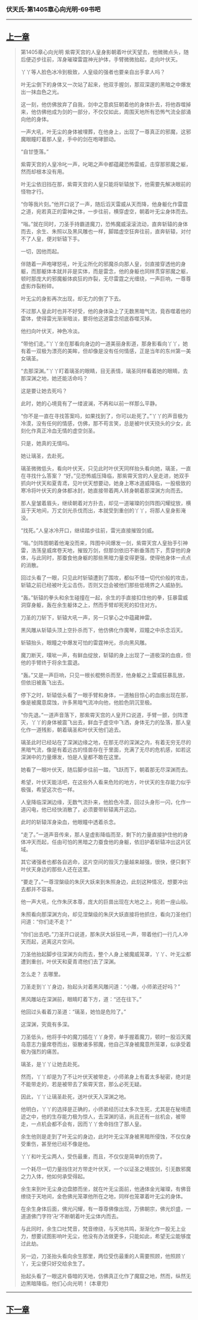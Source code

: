### 伏天氏-第1405章心向光明-69书吧

--------
[上一章](./142d66b4afa87ed13e4f1e4a6a572d88.md)
--------


>
>
>
>第1405章心向光明
>紫霄天宫的人皇身影朝着叶伏天望去，他微微点头，随后便迈步往前，浑身璀璨雷霆神光护体，手臂微微抬起，走向叶伏天。
>
>丫丫等人脸色冰冷到极致，人皇级的强者也要亲自出手拿人吗？
>
>叶无尘倒下的身体又一次站了起来，他双手握剑，那双深邃的黑暗之中爆发出一抹血色之光。
>
>这一刻，他仿佛放弃了自我，剑中之意疯狂朝着他的身体扑去，将他吞噬掉来，他仿佛他成为剑的一部分，不仅仅如此，周围天地所有恐怖气流全部涌向他的身体。
>
>一声大吼，叶无尘的身体被埋葬，在他身上，出现了一尊真正的邪魔，这邪魔眼瞳盯着那人皇，手中的剑在咆哮颤动。
>
>“自甘堕落。”
>
>紫霄天宫的人皇冷叱一声，叱喝之声中都蕴藏恐怖雷威，击穿那邪魔之躯，然而却根本没有用。
>
>叶无尘依旧挡在那，紫霄天宫的人皇只能将斩辕放下，他需要先解决眼前的怪物才行。
>
>“你等我片刻。”他开口说了一声，随后滔天雷威从天而降，他身躯化作雷霆之道，宛若真正的雷神之体，一步往前，横穿虚空，朝着叶无尘身体而去。
>
>“嗡。”就在同时，刀圣手持霸道魔刀，恐怖魔威滚滚流动，直奔斩辕的身体而去，余生、朱照以及黑风雕也一样，脚踏虚空狂奔往前，直奔斩辕，对付不了人皇，便对斩辕下手。
>
>一切，因他而起。
>
>伴随着一声咆哮怒吼，叶无尘所化的邪魔杀向那人皇，剑直接穿透他的身躯，而那躯体本就并非是实体，而是雷念，他的身躯也同样贯穿邪魔之躯，顿时那庞大的邪魔躯体疯狂的炸裂，无尽雷霆之光缠绕，一声巨响，一尊尊虚影炸裂粉碎。
>
>叶无尘的身影再次出现，却无力的倒了下去。
>
>不过那人皇此时也并不好受，他的身体染上了无数黑暗气流，竟吞噬着他的雷体，使得雷光渐渐暗淡，要将他这道雷念彻底吞噬灭掉。
>
>他扫向叶伏天，神色冷淡。
>
>“带他们走。”丫丫坐在那看向身边的一道美丽身影道，那身影看向丫丫，她有着一双极为漂亮的美眸，但却像是没有任何情感，正是当年的东州第一美女璃圣。
>
>“去那深渊。”丫丫盯着璃圣的眼睛，目无表情，璃圣同样看着她的眼睛，去那深渊之地，她还能活命吗？
>
>这是要让她去死吗？
>
>此时，她的心境竟有了一缕波澜，不再和以前一样那么平静。
>
>“你不是一直在寻找答案吗，如果找到了，你可以赴死了。”丫丫的声音极为冷漠，没有任何的情感，仿佛，那不苟言笑，总是被叶伏天挠头的少女，此刻化作真正冷血无情的虚空剑圣。
>
>只是，她真的无情吗。
>
>她让璃圣，去赴死。
>
>璃圣微微低头，看向叶伏天，只见此时叶伏天同样抬头看向她，璃圣，一直在寻找什么答案？
>“好。”见恐怖威压降临，那紫霄天宫的人皇走进，她双手抓向叶伏天和夏青鸢，见叶伏天想要动，她身上寒冰道威降临，一股极致的寒冷将叶伏天的身体都冰封，她直接带着两人转身朝着那深渊方向而去。
>
>那人皇皱着眉头，继续朝着对方扑去，却见一道璀璨的剑阵图闪耀绽放，横亘于天地间，万丈剑光杀伐而出，本就受到重创的丫丫，将那人皇身影淹没。
>
>“找死。”人皇冰冷开口，继续踏步往前，雷光直接摧毁剑威。
>
>“嗡。”剑阵图朝着他淹没而来，阵图中间爆发一剑，紫霄天宫人皇抬手引神雷，浩荡皇威席卷天地，摧毁万剑，但那剑依旧不断垂落而下，贯穿他的身体，与此同时，那蚕食他身躯的那些黑暗力量变得更强，使得他身体一点点的消散。
>
>回过头看了一眼，只见此时斩辕遭到了围攻，都似不惜一切代价般的攻击，斩辕之前已经被叶无尘击伤，否则又岂会被他们那些低境界之人威胁到。
>
>“轰。”斩辕的拳头和余生碰撞在一起，余生的手直接扣住他的拳，狂暴雷威洞穿身躯，轰在余生躯体之上，然而手臂却死死的扣住对方。
>
>刀圣的刀斩下，斩辕大吼一声，另一只掌心之中蕴藏神雷。
>
>黑风雕从斩辕头顶上空扑杀而下，他仿佛化作魔琴，双瞳之中杀念滔天。
>
>斩辕抬头，眼瞳之中爆发可怕的雷霆神光，杀向黑风雕。
>
>魔刀断天，噗呲一声，有鲜血绽放，斩辕的身上出现了一道极深的血痕，但他的手臂终于将余生震退。
>
>“轰。”又是一声巨响，只见一根长棍劈杀而至，他身躯之上雷威狂暴乱放，但依旧被轰飞出去。
>
>停下之时，斩辕低头看了一眼手臂和身体，一道触目惊心的血痕出现在那，像是被魔意腐蚀，许多黑暗气流冲向他，他脸色阴沉至极。
>
>“你先退。”一道声音落下，那紫霄天宫的人皇开口说道，手臂一颤，剑阵湮灭，丫丫的身体被震飞出去，鲜血于虚空中飞洒，身体无力的坠落，那人皇化作一道残影，朝着璃圣和叶伏天他们追去。
>
>璃圣此时已经站在了深渊边缘之地，在那无尽的深渊之内，有着无穷无尽的黑暗气流，像是有着远古的怪兽存在于里面，充满了无尽的危机感，如若这深渊中的力量爆发，怕是人皇都不敢在这里。
>
>她看了一眼叶伏天，随后脚步往前一踏，飞跃而下，朝着那无尽深渊而去。
>
>希望，叶伏天能活吧，在这些外人看来危险的地方，叶伏天的生存能力似乎极强，希望这次也一样。
>
>人皇降临深渊边缘，无数气流扑来，他脸色冷漠，回过头身形一闪，化作一道闪电，他已经快消散了，必须要带斩辕离开这边。
>
>此时的斩辕浑身染血，他眼瞳中透着杀念。
>
>“走了。”一道声音传来，那人皇虚影降临而至，剩下的力量直接护住他的身体冲天而起，任由可怕的黑暗之力蚕食他的身躯，依旧护着斩辕冲出这片区域。
>
>其它诸强者也都各自逃命，这片空间的毁灭力量越来越强，很快，便只剩下叶伏天身边的那些人还在这里。
>
>“要走了。”一尊涅槃级的朱厌大妖来到朱照身边，此刻这种情况，想要冲出去都并不容易。
>
>他一声大吼，化作朱厌本尊，庞大的巨兽出现在大地之上，宛若一座山般。
>
>朱照看向那深渊方向，却见涅槃级的朱厌大妖直接将他抓住，看向刀圣他们问道：“你们走不走？”
>
>“你们出去吧。”刀圣开口说道，那朱厌大妖狂吼一声，带着他们一行几人冲天而起，逃离这片空间。
>
>刀圣他抬起脚步往深渊方向而去，整个人身上被魔威笼罩，丫丫、叶无尘都遭到重创，叶伏天和夏青鸢他们去了深渊。
>
>怎么走？
>去哪里。
>
>刀圣走到丫丫身边，抬起头对着黑风雕问道：“小雕，小师弟还好吗？”
>
>黑风雕站在深渊前，眼睛盯着下方，道：“还在往下。”
>
>他回过头看着刀圣道：“璃圣，她怕是危险了。”
>
>这深渊，究竟有多深。
>
>刀圣低头，他将手中的魔刀插在丫丫身旁，单手握着魔刀，顿时一股滔天魔岛意志力量席卷而出，驱散诸多邪魔，他自己浑身被魔意所笼罩，似承受着极为强烈的痛苦。
>
>璃圣，是丫丫让她去赴死。
>
>然而，丫丫却是为了不让叶伏天被带走，小师弟身上有着太多秘密，绝对是不能带走的，若是被带去了紫霄天宫，那么必死无疑。
>
>因此，丫丫让璃圣赴死，送叶伏天入深渊之地。
>
>他明白，丫丫的选择是正确的，小师弟经历过太多次生死，尤其是在秘境遗迹之中，他的生存能力极为惊人，去深渊的话，尚且还有一丝机会，被带走，一点机会都不会有，因而丫丫舍命挡住了那人皇。
>
>余生他则是走到了叶无尘的身边，此时叶无尘浑身被黑暗所侵蚀，不仅仅身受重伤，甚至他已经不像是他。
>
>丫丫和叶无尘两人，受伤最重，而且，不仅仅是简单的伤势了。
>
>一个耗尽一切力量挡住对方带走叶伏天，一个以证圣之境拔剑，引无数邪魔之力入体，他如何承受得起。
>
>余生来到叶无尘身边盘膝而坐，就在叶无尘面前，他通体金光璀璨，有佛音缭绕于天地间，金色佛光笼罩他所在之地，同样也笼罩着叶无尘的身体。
>
>在余生身体后面，佛光闪耀，有一尊尊佛像出现，万佛朝宗，佛光炽盛，一道道佛门字符‘卍’不断朝着叶无尘体内而去。
>
>与此同时，余生口吐梵音，梵音缭绕，与天地共鸣，渐渐化作一股无上业力，想要试图影响叶无尘，他没有办法做更多，只能如此，希望无尘能够度过此劫。
>
>另一边，刀圣抬头看向余生那里，两位受伤最重的人需要照顾，他照顾丫丫，无尘便只好交给余生了。
>
>抬起头看了一眼这片昏暗的天地，仿佛真正化作了魔窟之地，然而，纵然无边黑暗降临，他们心向光明！
>(本章完)
>
>

--------
[下一章](./9b5d986f3700966924527432a5134765.md)
--------

